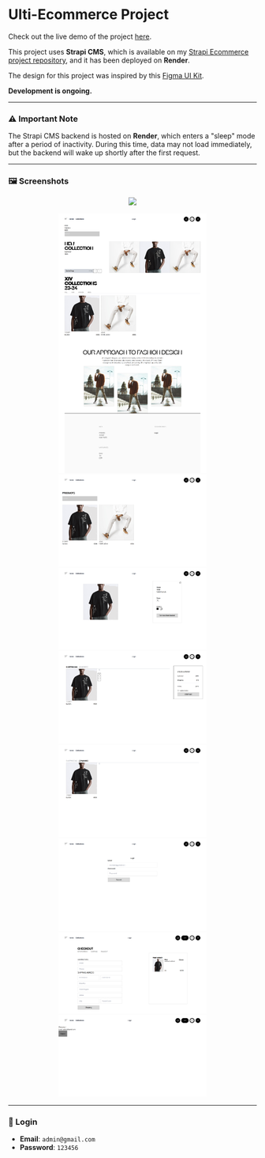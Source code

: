 # Ulti-Ecommerce Project

Check out the live demo of the project [here](https://mrtilhan-ecommerce.netlify.app/).

This project uses **Strapi CMS**, which is available on my [Strapi Ecommerce project repository](https://github.com/muratcanilhann/Strapi-Ecommerce), and it has been deployed on **Render**.

The design for this project was inspired by this [Figma UI Kit](https://www.figma.com/design/D3LjmWvmeGI9VjRIrStQ5a/Cloth-Store-%7C-Fashion-Store-%7C-E-commerce-UI-Kit-(Community)?node-id=0-1&node-type=canvas&t=nRFQFyqPI98b0U4H-0).

**Development is ongoing.**

---

### ⚠️ Important Note  
The Strapi CMS backend is hosted on **Render**, which enters a "sleep" mode after a period of inactivity. During this time, data may not load immediately, but the backend will wake up shortly after the first request.

---

### 🖼️ Screenshots  
<p align="center">
  <img src="./screenshots/logo.png" width="150" />
</p>

<p align="center">
  <img src="./screenshots/ss1.png" width="300" />
  <img src="./screenshots/ss2.png" width="300" />
  <img src="./screenshots/ss3.png" width="300" />
  <img src="./screenshots/ss4.png" width="300" />
  <img src="./screenshots/ss5.png" width="300" />
  <img src="./screenshots/ss6.png" width="300" />
  <img src="./screenshots/ss7.png" width="300" />
  <img src="./screenshots/ss8.png" width="300" />
</p>

---

### 🔑 Login  
- **Email**: `admin@gmail.com`  
- **Password**: `123456`
